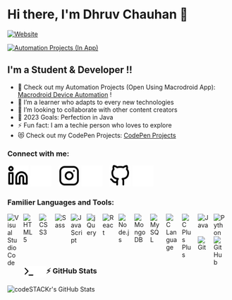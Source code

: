 # Hi there, I'm Dhruv Chauhan 👋 

[![Website](https://img.shields.io/website?label=Profile%20Website&style=for-the-badge&url=https%3A%2F%2Fdhruvchauhanspecials.000webhostapp.com)](https://dhruvchauhanspecials.000webhostapp.com)

[![Automation Projects (In App)](https://img.shields.io/website?label=Automation%20Projects%20%28In%20App%29&style=for-the-badge&url=https%3A%2F%2Fdhruvchauhanspecials.000webhostapp.com)](https://www.macrodroidlink.com/macrostore?id=12667)


## I'm a Student & Developer !!

- 🔭 Check out my Automation Projects (Open Using Macrodroid App): [Macrodroid Device Automation](https://www.macrodroidlink.com/macrostore?id=12667) !
- 🌱 I’m a learner who adapts to every new technologies
- 👯 I’m looking to collaborate with other content creators
- 🥅 2023 Goals: Perfection in Java
- ⚡ Fun fact: I am a techie person who loves to explore
- 😻 Check out my CodePen Projects: [CodePen Projects](https://codepen.io/dhruvchauhan1306)

### Connect with me:

[![website](https://github.com/codeSTACKr/codeSTACKr/blob/master/img/linkedin-light.svg)](https://www.linkedin.com/in/dhruv-chauhan-b73ab1261#gh-light-mode-only)
[![website](https://github.com/codeSTACKr/codeSTACKr/blob/master/img/linkedin-dark.svg)](https://www.linkedin.com/in/dhruv-chauhan-b73ab1261#gh-dark-mode-only)
&nbsp;&nbsp;
[![website](https://github.com/codeSTACKr/codeSTACKr/blob/master/img/instagram-light.svg)](https://instagram.com/dhruvchauhan1306#gh-light-mode-only)
[![website](https://github.com/codeSTACKr/codeSTACKr/blob/master/img/instagram-dark.svg)](https://instagram.com/dhruvchauhan1306#gh-dark-mode-only)
&nbsp;&nbsp;
[![website](https://github.com/codeSTACKr/codeSTACKr/blob/master/img/github-light.svg)](https://github.com/DhruvChauhan1306#gh-light-mode-only)
[![website](https://github.com/codeSTACKr/codeSTACKr/blob/master/img/globe-dark.svg)](https://github.com/DhruvChauhan1306#gh-dark-mode-only)


### Familier Languages and Tools:

<img align="left" alt="Visual Studio Code" width="26px" src="https://cdn.jsdelivr.net/gh/devicons/devicon/icons/vscode/vscode-original.svg" style="padding-right:10px;" />
<img align="left" alt="HTML5" width="26px" src="https://cdn.jsdelivr.net/gh/devicons/devicon/icons/html5/html5-original.svg" style="padding-right:10px;" />
<img align="left" alt="CSS3" width="26px" src="https://cdn.jsdelivr.net/gh/devicons/devicon/icons/css3/css3-original.svg" style="padding-right:10px;" />
<img align="left" alt="Sass" width="26px" src="https://cdn.jsdelivr.net/gh/devicons/devicon/icons/sass/sass-original.svg" style="padding-right:10px;" />
<img align="left" alt="JavaScript" width="26px" src="https://cdn.jsdelivr.net/gh/devicons/devicon/icons/javascript/javascript-original.svg" style="padding-right:10px;" />
<img align="left" alt="jQuery" width="26px" src="https://cdn.jsdelivr.net/gh/devicons/devicon@v2.15.1/icons/jquery/jquery-original.svg" style="padding-right:10px;" />
<img align="left" alt="React" width="26px" src="https://cdn.jsdelivr.net/gh/devicons/devicon/icons/react/react-original.svg" style="padding-right:10px;" />
<img align="left" alt="Node.js" width="26px" src="https://cdn.jsdelivr.net/gh/devicons/devicon/icons/nodejs/nodejs-original.svg" style="padding-right:10px;" />
<img align="left" alt="MongoDB" width="26px" src="https://cdn.jsdelivr.net/gh/devicons/devicon/icons/mongodb/mongodb-original.svg" style="padding-right:10px;" />
<img align="left" alt="MySQL" width="26px" src="https://cdn.jsdelivr.net/gh/devicons/devicon/icons/mysql/mysql-original.svg" style="padding-right:10px;" />
<img align="left" alt="C Language" width="26px" src="https://cdn.jsdelivr.net/gh/devicons/devicon@v2.15.1/icons/c/c-original.svg" style="padding-right:10px;" />
<img align="left" alt="C Plus Plus" width="26px" src="https://cdn.jsdelivr.net/gh/devicons/devicon@v2.15.1/icons/cplusplus/cplusplus-original.svg" style="padding-right:10px;" />
<img align="left" alt="Java" width="26px" src="https://cdn.jsdelivr.net/gh/devicons/devicon@v2.15.1/icons/java/java-original.svg" style="padding-right:10px;" />
<img align="left" alt="Python" width="26px" src="https://cdn.jsdelivr.net/gh/devicons/devicon@v2.15.1/icons/python/python-original.svg" style="padding-right:10px;" />
<img align="left" alt="Git" width="26px" src="https://cdn.jsdelivr.net/gh/devicons/devicon/icons/git/git-original.svg" style="padding-right:10px;" />
<img align="left" alt="GitHub" width="26px" src="https://user-images.githubusercontent.com/3369400/139448065-39a229ba-4b06-434b-bc67-616e2ed80c8f.png" style="padding-right:10px;" />
<img align="left" alt="Terminal" width="26px" src="https://github.com/codeSTACKr/codeSTACKr/blob/master/img/terminal-light.svg" />
<img align="left" alt="Terminal" width="26px" src="https://github.com/codeSTACKr/codeSTACKr/blob/master/img/terminal-dark.svg" />

<br />
<br />

---

### :zap: GitHub Stats

  <img align="left" alt="codeSTACKr's GitHub Stats" src="https://github-readme-stats.vercel.app/api?username=DhruvChauhan1306&show_icons=true&hide_border=false&title_color=ff652f&icon_color=FFE400&bg_color=09131B&text_color=ffffff&border_color=0c1a25" />

[course]: https://www.macrodroidlink.com/macrostore?id=12667
[website]: https://dhruvchauhanspecials.000webhostapp.com
[instagram]: https://instagram.com/dhruvchauhan1306
[linkedin]: https://linkedin.com/in/dhruvchauhan1306
